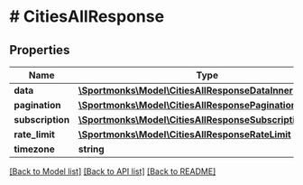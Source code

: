 # # CitiesAllResponse

## Properties

Name | Type | Description | Notes
------------ | ------------- | ------------- | -------------
**data** | [**\Sportmonks\Model\CitiesAllResponseDataInner[]**](CitiesAllResponseDataInner.md) |  | [optional]
**pagination** | [**\Sportmonks\Model\CitiesAllResponsePagination**](CitiesAllResponsePagination.md) |  | [optional]
**subscription** | [**\Sportmonks\Model\CitiesAllResponseSubscriptionInner[]**](CitiesAllResponseSubscriptionInner.md) |  | [optional]
**rate_limit** | [**\Sportmonks\Model\CitiesAllResponseRateLimit**](CitiesAllResponseRateLimit.md) |  | [optional]
**timezone** | **string** |  | [optional]

[[Back to Model list]](../../README.md#models) [[Back to API list]](../../README.md#endpoints) [[Back to README]](../../README.md)
